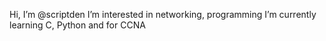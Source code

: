 Hi, I’m @scriptden
I’m interested in networking, programming
I’m currently learning C, Python and for CCNA

